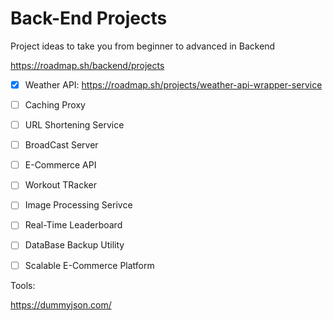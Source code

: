 # Back-End Projects


Project ideas to take you from beginner to advanced in Backend

https://roadmap.sh/backend/projects

- [x] Weather API: https://roadmap.sh/projects/weather-api-wrapper-service
- [ ] Caching Proxy
- [ ] URL Shortening Service
- [ ] BroadCast Server
- [ ] E-Commerce API
- [ ] Workout TRacker
- [ ] Image Processing Serivce
- [ ] Real-Time Leaderboard
- [ ] DataBase Backup Utility
- [ ] Scalable E-Commerce Platform




Tools:

https://dummyjson.com/


